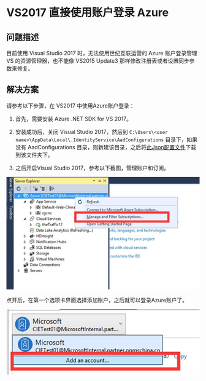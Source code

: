 # VS2017 直接使用账户登录 Azure

## **问题描述**

目前使用 Visual Studio 2017 时，无法使用世纪互联运营的 Azure 账户登录管理 VS 的资源管理器，也不能像 VS2015 Update3 那样修改注册表或者设置同步参数来修复。

## **解决方案**

请参考以下步骤，在 VS2017 中使用Azure账户登录：

1. 首先，需要安装 Azure .NET SDK for VS 2017。

2. 安装成功后，关闭 Visual Studio 2017，然后到 `C:\Users\<user name>\AppData\Local\.IdentityService\AadConfigurations` 目录下，如果没有 AadConfigurations 目录，则新建该目录，之后将<a href="./media/aog-portal-management-qa-vs2017-login/AadProvider.Configuration.json1" target="_blank">此Json配置文件</a>下载到该文件夹下。

3. 之后开启Visual Studio 2017，参考以下截图，管理账户和订阅。

![manage-subscriptions](./media/aog-portal-management-qa-vs2017-login/manage-subscriptions.jpg)

点开后，在第一个选项卡界面选择添加账户，之后就可以登录Azure账户了。

![add-account](./media/aog-portal-management-qa-vs2017-login/add-account.jpg)
